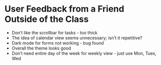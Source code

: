 # User Feedback from a Friend Outside of the Class
- Don’t like the scrollbar for tasks - too thick
- The idea of calendar view seems unnecessary; isn’t it repetitive?
- Dark mode for forms not working - bug found
- Overall the theme looks good
- Don’t need entire day of the week for weekly view - just use Mon, Tues, Wed
